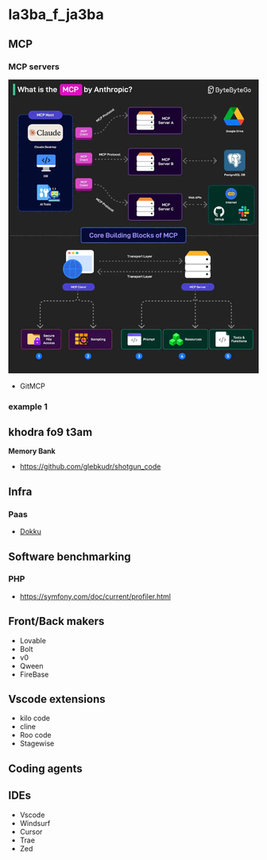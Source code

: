 # la3ba_f_ja3ba


## MCP

### MCP servers
![dd](images/MCP.webp)

- GitMCP

### example 1


## khodra fo9 t3am

**Memory Bank**
- https://github.com/glebkudr/shotgun_code


## Infra

### Paas
   - [Dokku](https://github.com/dokku/dokku)

## Software benchmarking

### PHP
   - https://symfony.com/doc/current/profiler.html


## Front/Back makers

- Lovable
- Bolt
- v0
- Qween
- FireBase



## Vscode extensions

- kilo code
- cline
- Roo code
- Stagewise
  

## Coding agents


## IDEs

- Vscode
- Windsurf
- Cursor
- Trae
- Zed
